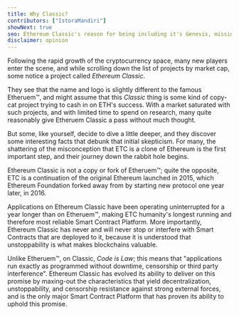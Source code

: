 ```yaml
---
title: Why Classic?
contributors: ["IstoraMandiri"]
showNext: true
seo: Ethereum Classic's reason for being including it's Genesis, mission of Decentralization and the bright future it enables thanks to Code is Law
disclaimer: opinion
---
```


Following the rapid growth of the cryptocurrency space, many new players enter the scene, and while scrolling down the list of projects by market cap, some notice a project called _Ethereum Classic_.

They see that the name and logo is slightly different to the famous Etheruem™, and might assume that this _Classic_ thing is some kind of copy-cat project trying to cash in on ETH's success. With a market saturated with such projects, and with limited time to spend on research, many quite reasonably give Etheruem Classic a pass without much thought.

But some, like yourself, decide to dive a little deeper, and they discover some interesting facts that debunk that initial skepticism. For many, the shattering of the misconception that ETC is a clone of Ethereum is the first important step, and their journey down the rabbit hole begins.

Ethereum Classic is not a copy or fork of Etheruem™; quite the opposite, ETC is a continuation of the original Ethereum launched in 2015, which Ethereum Foundation forked away from by starting new protocol one year later, in 2016.

Applications on Ethereum Classic have been operating uninterrupted for a year longer than on Etheruem™, making ETC humanity's longest running and therefore most reliable Smart Contract Platform. More importantly, Ethereum Classic has never and will never stop or interfere with Smart Contracts that are deployed to it, because it is understood that unstoppability is what makes blockchains valuable.

Unlike Etheruem™, on Classic, _Code is Law_; this means that "applications run exactly as programmed without downtime, censorship or third party interference". Ethereum Classic has evolved its ability to deliver on this promise by maxing-out the characteristics that yield decentralization, unstoppability, and censorship resistance against strong external forces, and is the only major Smart Contract Platform that has proven its ability to uphold this promise.
